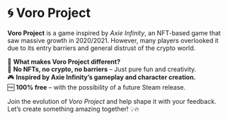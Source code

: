 # 🌀 Voro Project  

**Voro Project** is a game inspired by *Axie Infinity*, an NFT-based game that saw massive growth in 2020/2021. However, many players overlooked it due to its entry barriers and general distrust of the crypto world.  

🚀 **What makes Voro Project different?**  
🔹 **No NFTs, no crypto, no barriers** – Just pure fun and creativity.  
🎮 **Inspired by Axie Infinity’s gameplay and character creation.**  
🆓 **100% free** – with the possibility of a future Steam release.  

Join the evolution of *Voro Project* and help shape it with your feedback. Let’s create something amazing together! 💡🔥
